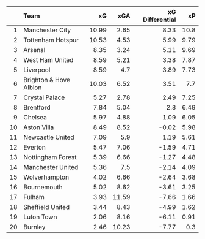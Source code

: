 |    | Team                   |    xG |   xGA |   xG Differential |    xP |
|---:|:-----------------------|------:|------:|------------------:|------:|
|  1 | Manchester City        | 10.99 |  2.65 |              8.33 | 10.8  |
|  2 | Tottenham Hotspur      | 10.53 |  4.53 |              5.99 |  9.79 |
|  3 | Arsenal                |  8.35 |  3.24 |              5.11 |  9.69 |
|  4 | West Ham United        |  8.59 |  5.21 |              3.38 |  7.87 |
|  5 | Liverpool              |  8.59 |  4.7  |              3.89 |  7.73 |
|  6 | Brighton & Hove Albion | 10.03 |  6.52 |              3.51 |  7.7  |
|  7 | Crystal Palace         |  5.27 |  2.78 |              2.49 |  7.25 |
|  8 | Brentford              |  7.84 |  5.04 |              2.8  |  6.49 |
|  9 | Chelsea                |  5.97 |  4.88 |              1.09 |  6.05 |
| 10 | Aston Villa            |  8.49 |  8.52 |             -0.02 |  5.98 |
| 11 | Newcastle United       |  7.09 |  5.9  |              1.19 |  5.61 |
| 12 | Everton                |  5.47 |  7.06 |             -1.59 |  4.71 |
| 13 | Nottingham Forest      |  5.39 |  6.66 |             -1.27 |  4.48 |
| 14 | Manchester United      |  5.36 |  7.5  |             -2.14 |  4.09 |
| 15 | Wolverhampton          |  4.02 |  6.66 |             -2.64 |  3.68 |
| 16 | Bournemouth            |  5.02 |  8.62 |             -3.61 |  3.25 |
| 17 | Fulham                 |  3.93 | 11.59 |             -7.66 |  1.66 |
| 18 | Sheffield United       |  3.44 |  8.43 |             -4.99 |  1.62 |
| 19 | Luton Town             |  2.06 |  8.16 |             -6.11 |  0.91 |
| 20 | Burnley                |  2.46 | 10.23 |             -7.77 |  0.3  |